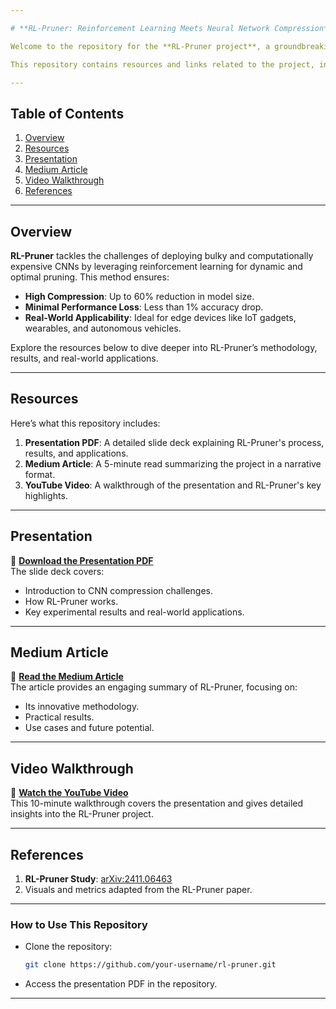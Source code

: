 ```yaml
---

# **RL-Pruner: Reinforcement Learning Meets Neural Network Compression**

Welcome to the repository for the **RL-Pruner project**, a groundbreaking approach that combines reinforcement learning and structured pruning to compress CNNs for lightweight and efficient AI deployment. 

This repository contains resources and links related to the project, including the presentation, Medium article, and the YouTube video walkthrough.

---
```


## **Table of Contents**
1. [Overview](#overview)
2. [Resources](#resources)
3. [Presentation](#presentation)
4. [Medium Article](#medium-article)
5. [Video Walkthrough](#video-walkthrough)
6. [References](#references)

---

## **Overview**

**RL-Pruner** tackles the challenges of deploying bulky and computationally expensive CNNs by leveraging reinforcement learning for dynamic and optimal pruning. This method ensures:
- **High Compression**: Up to 60% reduction in model size.
- **Minimal Performance Loss**: Less than 1% accuracy drop.
- **Real-World Applicability**: Ideal for edge devices like IoT gadgets, wearables, and autonomous vehicles.

Explore the resources below to dive deeper into RL-Pruner’s methodology, results, and real-world applications.

---

## **Resources**

Here’s what this repository includes:
1. **Presentation PDF**: A detailed slide deck explaining RL-Pruner's process, results, and applications.
2. **Medium Article**: A 5-minute read summarizing the project in a narrative format.
3. **YouTube Video**: A walkthrough of the presentation and RL-Pruner's key highlights.

---

## **Presentation**

📄 **[Download the Presentation PDF](./RL-Pruner-Presentation.pdf)**  
The slide deck covers:
- Introduction to CNN compression challenges.
- How RL-Pruner works.
- Key experimental results and real-world applications.

---

## **Medium Article**

📝 **[Read the Medium Article](https://medium.com/@uu7470911/rl-pruner-reinforcement-learning-meets-neural-network-compression-f9859bbc7f8f)**  
The article provides an engaging summary of RL-Pruner, focusing on:
- Its innovative methodology.
- Practical results.
- Use cases and future potential.

---

## **Video Walkthrough**

🎥 **[Watch the YouTube Video](https://youtube.com/your-video-link)**  
This 10-minute walkthrough covers the presentation and gives detailed insights into the RL-Pruner project.

---

## **References**

1. **RL-Pruner Study**: [arXiv:2411.06463](https://arxiv.org/pdf/2411.06463)  
2. Visuals and metrics adapted from the RL-Pruner paper.

---

### **How to Use This Repository**
- Clone the repository:
  ```bash
  git clone https://github.com/your-username/rl-pruner.git
  ```
- Access the presentation PDF in the repository.

---
